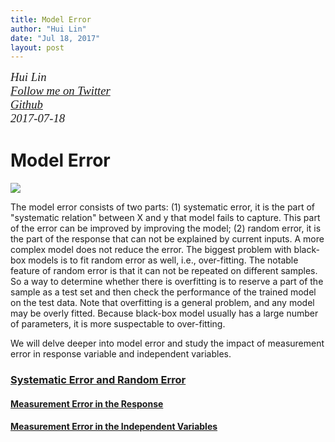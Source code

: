 ```yaml
---
title: Model Error
author: "Hui Lin"
date: "Jul 18, 2017"
layout: post
---
```


<p style="font-family: serif; margin:0; font-size:14pt; font-style:italic">Hui Lin </p>
<p style="font-family: serif; margin:0; font-size:14pt; font-style:italic">
<a href="https://twitter.com/gossip_rabbit">Follow me on Twitter</a></p>
<p style="font-family: serif; margin:0; font-size:14pt; font-style:italic">
<a href="https://github.com/happyrabbit">Github</a></p>
<p style="font-family: serif; margin:0; font-size:14pt; font-style:italic">2017-07-18</p>

# Model Error

![](http://scientistcafe.com/book/Figure/ModelError.png)

The model error consists of two parts:  (1) systematic error, it is the part of "systematic relation" between X and y that model fails to capture.  This part of the error can be improved by improving the model; (2) random error, it is the part of the response that can not be explained by current inputs. A more complex model does not reduce the error. The biggest problem with black-box models is to fit random error as well, i.e., over-fitting. The notable feature of random error is that it can not be repeated on different samples. So a way to determine whether there is overfitting is to reserve a part of the sample as a test set and then check the performance of the trained model on the test data. Note that overfitting is a general problem, and any model may be overly fitted. Because black-box model usually has a large number of parameters,  it is more suspectable to over-fitting. 

We will delve deeper into model error and study the impact of measurement error in response variable and independent variables. 

### [Systematic Error and Random Error](http://scientistcafe.com/post/ModelError.html)
#### [Measurement Error in the Response](http://scientistcafe.com/post/ModelError.html#011_measurement_error_in_the_response)
#### [Measurement Error in the Independent Variables](http://scientistcafe.com/post/ModelError.html#012_measurement_error_in_the_independent_variables)